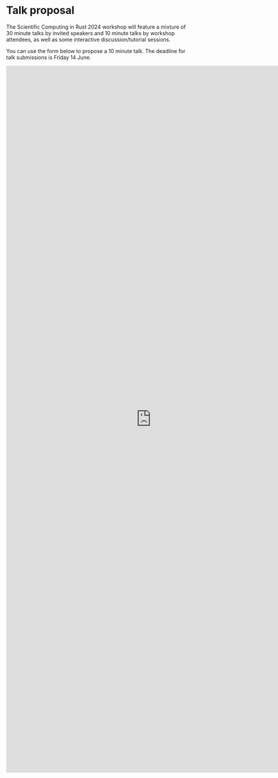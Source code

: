 # Talk proposal

The Scientific Computing in Rust 2024 workshop will feature a mixture of 30 minute talks by invited
speakers and 10 minute talks by workshop attendees, as well as some interactive discussion/tutorial sessions.

You can use the form below to propose a 10 minute talk. The deadline for talk submissions is Friday 14 June.

<iframe src="https://docs.google.com/forms/d/e/1FAIpQLScOhufFl8FT69wNN-J-JRVWRWRqSG8JKXMd7w_rFzBrczzrbA/viewform?embedded=true" width="780" height="1900" frameborder="0" marginheight="0" marginwidth="0">Loading…</iframe>
